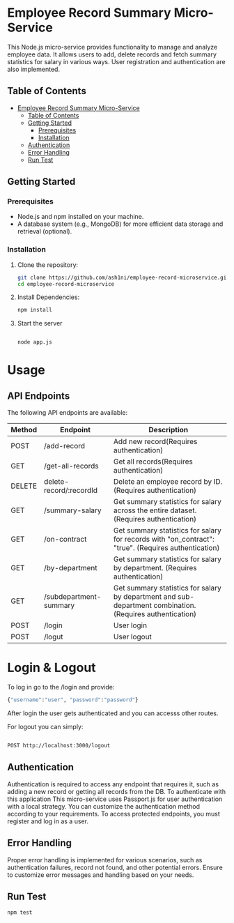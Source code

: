 # Employee Record Summary Micro-Service

This Node.js micro-service provides functionality to manage and analyze employee data. It allows users to add, delete records and fetch summary statistics for salary in various ways. User registration and authentication are also implemented.

## Table of Contents

- [Employee Record Summary Micro-Service](#employee-record-summary-micro-service)
  - [Table of Contents](#table-of-contents)
  - [Getting Started](#getting-started)
    - [Prerequisites](#prerequisites)
    - [Installation](#installation)
  - [Authentication](#authentication)
  - [Error Handling](#error-handling)
  - [Run Test](#run-test)

## Getting Started

### Prerequisites

- Node.js and npm installed on your machine.
- A database system (e.g., MongoDB) for more efficient data storage and retrieval (optional).

### Installation

1. Clone the repository:

   ```bash
   git clone https://github.com/ash1ni/employee-record-microservice.git
   cd employee-record-microservice

2. Install Dependencies:

   ```bash
   npm install

3. Start the server

   ```bash

   node app.js

# Usage

## API Endpoints

The following API endpoints are available:

| Method | Endpoint                     | Description               |
| ------ | ---------------------------- | ------------------------- |
| POST    | /add-record              | Add new record(Requires authentication)        |
| GET   | /get-all-records                   | Get all records(Requires authentication)     |
| DELETE    | delete-record/:recordId               | Delete an employee record by ID. (Requires authentication) |
| GET | /summary-salary              |  Get summary statistics for salary across the entire dataset. (Requires authentication)  |
| GET    | /on-contract               | Get summary statistics for salary for records with "on_contract": "true". (Requires authentication)      |
| GET    | /by-department                  | Get summary statistics for salary by department. (Requires authentication)      |
| GET    | /subdepartment-summary                 | Get summary statistics for salary by department and sub-department combination. (Requires authentication)      |
| POST  | /login                | User login|
| POST      | /logut         | User logout      |

# Login & Logout

To log in go to the /login and provide:

```bash
{"username":"user", "password":"password"}

```

After login the user gets authenticated and you can accesss other routes.

For logout you can simply:

```bash

POST http://localhost:3000/logout

```

## Authentication

Authentication is required to access any endpoint that requires it, such as adding a new record or getting all records from the DB. To authenticate with this application
This micro-service uses Passport.js for user authentication with a local strategy. You can customize the authentication method according to your requirements. To access protected endpoints, you must register and log in as a user.

## Error Handling

Proper error handling is implemented for various scenarios, such as authentication failures, record not found, and other potential errors. Ensure to customize error messages and handling based on your needs.

## Run Test

```bash
npm test
